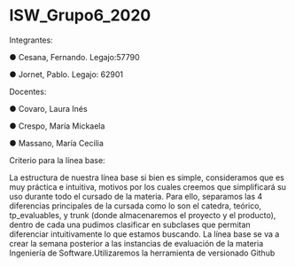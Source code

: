 # ISW_Grupo6_2020

Integrantes:

●	Cesana, Fernando. Legajo:57790

●	Jornet, Pablo. Legajo:  62901

Docentes:

●	Covaro, Laura Inés 

●	Crespo, María Mickaela 

●	Massano, María Cecilia 


Criterio para la línea base: 

La estructura de nuestra línea base si bien es simple, consideramos que es muy práctica e intuitiva, motivos por los cuales creemos que simplificará su uso durante todo el cursado de la materia. Para ello, separamos las 4 diferencias principales de la cursada como lo son el catedra, teórico, tp_evaluables, y trunk (donde almacenaremos el proyecto y el producto), dentro de cada una pudimos clasificar en subclases que permitan diferenciar intuitivamente lo que estamos buscando.
La línea base se va a crear la semana posterior a las instancias de evaluación de la materia Ingeniería de Software.Utilizaremos la herramienta de versionado Github



